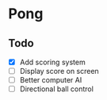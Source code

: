 # Pong
## Todo
- [x] Add scoring system
- [ ] Display score on screen
- [ ] Better computer AI
- [ ] Directional ball control